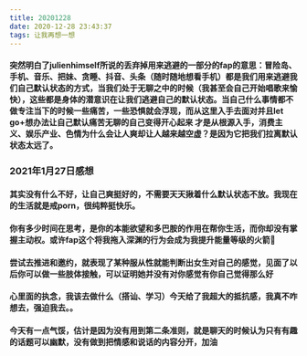 ```yaml
---
title: 20201228
date: 2020-12-28 23:43:37
tags: 让我再想一想
---
```

#### 突然明白了julienhimself所说的丢弃掉用来逃避的一部分的fap的意思：冒险岛、手机、音乐、把妹、贪睡、抖音、头条（随时随地想看手机）都是我们用来逃避我们自己默认状态的方式，当我们处于无聊之中的时候（我甚至会自己开始唱歌来愉快），这些都是身体的潜意识在让我们逃避自己的默认状态。当自己什么事情都不做专注当下的时候一些痛苦，一些恐惧就会浮现，而从这里入手去面对并且let go+想办法让自己默认痛苦无聊的自己变得开心起来 才是从根源入手，消费主义、娱乐产业、色情为什么会让人爽却让人越来越空虚？是因为它把我们拉离默认状态太远了。
### 2021年1月27日感想
#### 其实没有什么不好，让自己爽挺好的，不需要天天揪着什么默认状态不放。我现在的生活就是戒porn，很纯粹挺快乐。
#### 你有多少时间在思考，是你的本能欲望和多巴胺的作用在帮你生活，而你却没有掌握主动权。或许fap这个将我拖入深渊的行为会成为我提升能量等级的火箭🚀
#### 尝试去推进和邀约，就表现了某种服从性就能判断出女生对自己的感觉，见面了以后你可以做一些肢体接触，可以证明她并没有对你感觉有你自己觉得那么好

#### 心里面的执念，我该去做什么（搭讪、学习）今天给了我超大的抵抗感，我真不咋想去，强迫我去。。

#### 今天有一点气馁，估计是因为没有用到第二条准则，就是聊天的时候认为只有有趣的话题可以幽默，没有做到把情感和说话的内容分开，加油